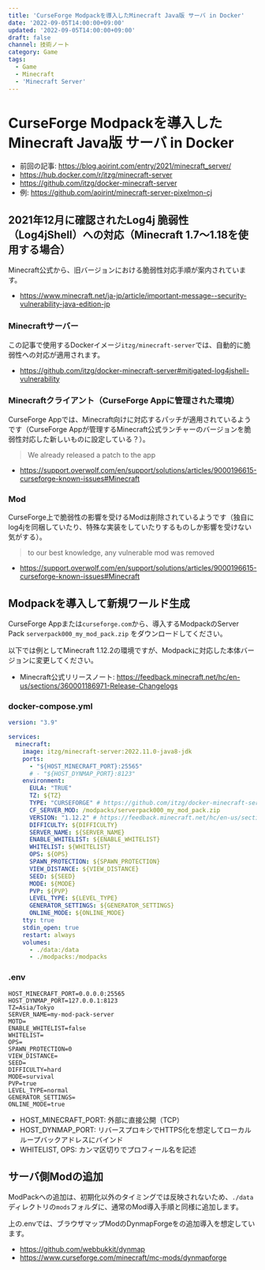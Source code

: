 ```yaml
---
title: 'CurseForge Modpackを導入したMinecraft Java版 サーバ in Docker'
date: '2022-09-05T14:00:00+09:00'
updated: '2022-09-05T14:00:00+09:00'
draft: false
channel: 技術ノート
category: Game
tags:
  - Game
  - Minecraft
  - 'Minecraft Server'
---
```

# CurseForge Modpackを導入したMinecraft Java版 サーバ in Docker

- 前回の記事: <https://blog.aoirint.com/entry/2021/minecraft_server/>
- <https://hub.docker.com/r/itzg/minecraft-server>
- <https://github.com/itzg/docker-minecraft-server>
- 例: <https://github.com/aoirint/minecraft-server-pixelmon-cj>


## 2021年12月に確認されたLog4j 脆弱性（Log4jShell）への対応（Minecraft 1.7～1.18を使用する場合）

Minecraft公式から、旧バージョンにおける脆弱性対応手順が案内されています。

- <https://www.minecraft.net/ja-jp/article/important-message--security-vulnerability-java-edition-jp>

### Minecraftサーバー

この記事で使用するDockerイメージ`itzg/minecraft-server`では、自動的に脆弱性への対応が適用されます。

- <https://github.com/itzg/docker-minecraft-server#mitigated-log4jshell-vulnerability>

### Minecraftクライアント（CurseForge Appに管理された環境）

CurseForge Appでは、Minecraft向けに対応するパッチが適用されているようです（CurseForge Appが管理するMinecraft公式ランチャーのバージョンを脆弱性対応した新しいものに設定している？）。

> We already released a patch to the app

- <https://support.overwolf.com/en/support/solutions/articles/9000196615-curseforge-known-issues#Minecraft>

### Mod

CurseForge上で脆弱性の影響を受けるModは削除されているようです（独自にlog4jを同梱していたり、特殊な実装をしていたりするものしか影響を受けない気がする）。

> to our best knowledge, any vulnerable mod was removed

- <https://support.overwolf.com/en/support/solutions/articles/9000196615-curseforge-known-issues#Minecraft>


## Modpackを導入して新規ワールド生成

CurseForge Appまたは`curseforge.com`から、導入するModpackのServer Pack `serverpack000_my_mod_pack.zip` をダウンロードしてください。

以下では例としてMinecraft 1.12.2の環境ですが、Modpackに対応した本体バージョンに変更してください。

- Minecraft公式リリースノート: <https://feedback.minecraft.net/hc/en-us/sections/360001186971-Release-Changelogs>

### docker-compose.yml

```yaml
version: "3.9"

services:
  minecraft:
    image: itzg/minecraft-server:2022.11.0-java8-jdk
    ports:
      - "${HOST_MINECRAFT_PORT}:25565"
      # - "${HOST_DYNMAP_PORT}:8123"
    environment:
      EULA: "TRUE"
      TZ: ${TZ}
      TYPE: "CURSEFORGE" # https://github.com/itzg/docker-minecraft-server#server-types
      CF_SERVER_MOD: /modpacks/serverpack000_my_mod_pack.zip
      VERSION: "1.12.2" # https://feedback.minecraft.net/hc/en-us/sections/360001186971-Release-Changelogs
      DIFFICULTY: ${DIFFICULTY}
      SERVER_NAME: ${SERVER_NAME}
      ENABLE_WHITELIST: ${ENABLE_WHITELIST}
      WHITELIST: ${WHITELIST}
      OPS: ${OPS}
      SPAWN_PROTECTION: ${SPAWN_PROTECTION}
      VIEW_DISTANCE: ${VIEW_DISTANCE}
      SEED: ${SEED}
      MODE: ${MODE}
      PVP: ${PVP}
      LEVEL_TYPE: ${LEVEL_TYPE}
      GENERATOR_SETTINGS: ${GENERATOR_SETTINGS}
      ONLINE_MODE: ${ONLINE_MODE}
    tty: true
    stdin_open: true
    restart: always
    volumes:
      - ./data:/data
      - ./modpacks:/modpacks
```

### .env

```env
HOST_MINECRAFT_PORT=0.0.0.0:25565
HOST_DYNMAP_PORT=127.0.0.1:8123
TZ=Asia/Tokyo
SERVER_NAME=my-mod-pack-server
MOTD=
ENABLE_WHITELIST=false
WHITELIST=
OPS=
SPAWN_PROTECTION=0
VIEW_DISTANCE=
SEED=
DIFFICULTY=hard
MODE=survival
PVP=true
LEVEL_TYPE=normal
GENERATOR_SETTINGS=
ONLINE_MODE=true
```

- HOST_MINECRAFT_PORT: 外部に直接公開（TCP）
- HOST_DYNMAP_PORT: リバースプロキシでHTTPS化を想定してローカルループバックアドレスにバインド
- WHITELIST, OPS: カンマ区切りでプロフィール名を記述


## サーバ側Modの追加

ModPackへの追加は、初期化以外のタイミングでは反映されないため、`./data`ディレクトリの`mods`フォルダに、通常のMod導入手順と同様に追加します。

上の.envでは、ブラウザマップModのDynmapForgeをの追加導入を想定しています。

- <https://github.com/webbukkit/dynmap>
- <https://www.curseforge.com/minecraft/mc-mods/dynmapforge>
